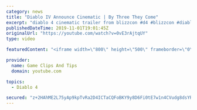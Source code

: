 ```yaml
---
category: news
title: "Diablo IV Announce Cinematic | By Three They Come"
excerpt: "diablo 4 cinematic trailer from blizzcon #d4 #blizzcon #diablo."
publishedDateTime: 2019-11-01T19:01:45Z
originalUrl: "https://youtube.com/watch?v=0vE3rAjtqUY"
type: video

featuredContent: "<iframe width=\"800\" height=\"500\" frameborder=\"0\" src=\"https://www.youtube.com/embed/0vE3rAjtqUY\" allow=\"accelerometer; autoplay; encrypted-media; gyroscope; picture-in-picture\" allowfullscreen></iframe>"

provider:
  name: Game Clips And Tips
  domain: youtube.com

topics:
  - Diablo 4

secured: "z+2HAhME2L75yAp9kpTvRa2D4ICTaCQFoBKY9y8D6Fi0tE7w1n4CVudg8dsYRflwDA3E+ygOgtC1MTW3bMh2EjGICm54gBe3KHRJCqAChaD0dlP/4r8//QQzmp4gvekR2SfUHyuuZr/ZmmLAiuEZO+mmhyNV5AuVY5ETpxAotKprPaqZ+HpmXe2eE8VoslkcziTlOpxDtLVW9QlEkF3ehGuL2fsCUDsykv5fcEOkuwZ9m7F3IojSp84dASxFtA7ATrHX/CCJuGyGvdXiIJDam8/FVLOa2d8wfzhYhmAfCio3kpGM9PDGc4PQyeHtczyIkm5ABLv9iZM2JxBkxSFkmcy5s4V2ODq+9viy79XlCw+EjhPv2H48bX0zzjUf6jjpyTM0aA21EugwiYOmv8kDwA==;n3c9nhtG668e6tXosPtORg=="
---
```


